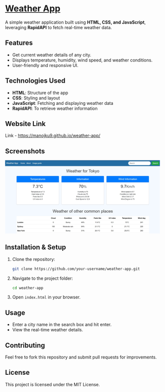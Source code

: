 # [Weather App](https://manojku9.github.io/weather-app/) 

A simple weather application built using **HTML, CSS, and JavaScript**, leveraging **RapidAPI** to fetch real-time weather data.

## Features
- Get current weather details of any city.
- Displays temperature, humidity, wind speed, and weather conditions.
- User-friendly and responsive UI.

## Technologies Used
- **HTML**: Structure of the app
- **CSS**: Styling and layout
- **JavaScript**: Fetching and displaying weather data
- **RapidAPI**: To retrieve weather information

## Website Link 
Link - https://manojku9.github.io/weather-app/

## Screenshots
![Weather App Screenshot](screenshot.jpg)

## Installation & Setup
1. Clone the repository:
   ```sh
   git clone https://github.com/your-username/weather-app.git
   ```
2. Navigate to the project folder:
   ```sh
   cd weather-app
   ```
3. Open `index.html` in your browser.


## Usage
- Enter a city name in the search box and hit enter.
- View the real-time weather details.


## Contributing
Feel free to fork this repository and submit pull requests for improvements.

## License
This project is licensed under the MIT License.
